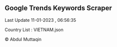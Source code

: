 

## Google Trends Keywords Scraper 
 
Last Update 11-01-2023 , 06:56:35

Country List :
VIETNAM.json



© Abdul Muttaqin 
